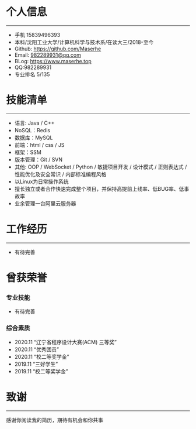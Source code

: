 # 个人信息

-------------------------------

- 手机 15839496393
- 本科/沈阳工业大学/计算机科学与技术系/在读大三/2018-至今
- Github: https://github.com/Maserhe
- Email: 982289931@qq.com
- BLog: https://www.maserhe.top
- QQ:982289931
- 专业排名 5/135
# 技能清单

------------------------------

- 语言: Java / C++
- NoSQL：Redis
- 数据库：MySQL
- 前端：html / css / JS 
- 框架：SSM
- 版本管理：Git / SVN
- 其他: OOP / WebSocket / Python / 敏捷项目开发 / 设计模式 / 正则表达式 / 性能优化及安全常识 / 内部标准编程风格
- 以Linux为日常操作系统
- 擅长独立或者合作快速完成整个项目，并保持高提前上线率、低BUG率、低事故率
- 业余管理一台阿里云服务器

# 工作经历

-----------------------

- 有待完善 

# 曾获荣誉

### 专业技能

- 有待完善

### 综合素质

- 2020.11 “辽宁省程序设计大赛(ACM) 三等奖”
- 2020.11 “优秀团员”
- 2020.11 “校二等奖学金”
- 2019.11 “三好学生”
- 2019.11 “校二等奖学金”

# 致谢

------------------------------------

感谢你阅读我的简历，期待有机会和你共事
